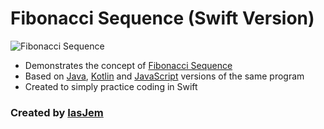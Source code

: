 # Fibonacci Sequence (Swift Version) 

![Fibonacci Sequence](https://cdn-images-1.medium.com/max/1200/1*bfSmmMFLEaeDEHtQo0Ca_w.jpeg)

* Demonstrates the concept of [Fibonacci Sequence](https://www.mathsisfun.com/numbers/fibonacci-sequence.html)
* Based on [Java](https://github.com/iasjem/fibonacci-sequence-java), [Kotlin](https://github.com/iasjem/fibonacci-sequence-kotlin) and [JavaScript](https://gist.github.com/iasjem/fcebad64c56008ceb4340dbae5291e3b) versions of the same program
* Created to simply practice coding in Swift

### Created by [IasJem](https://github.com/iasjem)
